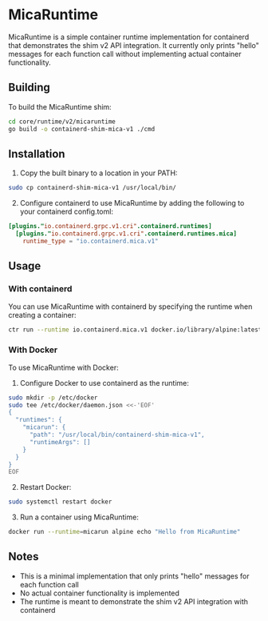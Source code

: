# MicaRuntime

MicaRuntime is a simple container runtime implementation for containerd that demonstrates the shim v2 API integration. It currently only prints "hello" messages for each function call without implementing actual container functionality.

## Building

To build the MicaRuntime shim:

```bash
cd core/runtime/v2/micaruntime
go build -o containerd-shim-mica-v1 ./cmd
```

## Installation

1. Copy the built binary to a location in your PATH:
```bash
sudo cp containerd-shim-mica-v1 /usr/local/bin/
```

2. Configure containerd to use MicaRuntime by adding the following to your containerd config.toml:

```toml
[plugins."io.containerd.grpc.v1.cri".containerd.runtimes]
  [plugins."io.containerd.grpc.v1.cri".containerd.runtimes.mica]
    runtime_type = "io.containerd.mica.v1"
```

## Usage

### With containerd

You can use MicaRuntime with containerd by specifying the runtime when creating a container:

```bash
ctr run --runtime io.containerd.mica.v1 docker.io/library/alpine:latest test
```

### With Docker

To use MicaRuntime with Docker:

1. Configure Docker to use containerd as the runtime:
```bash
sudo mkdir -p /etc/docker
sudo tee /etc/docker/daemon.json <<-'EOF'
{
  "runtimes": {
    "micarun": {
      "path": "/usr/local/bin/containerd-shim-mica-v1",
      "runtimeArgs": []
    }
  }
}
EOF
```

2. Restart Docker:
```bash
sudo systemctl restart docker
```

3. Run a container using MicaRuntime:
```bash
docker run --runtime=micarun alpine echo "Hello from MicaRuntime"
```

## Notes

- This is a minimal implementation that only prints "hello" messages for each function call
- No actual container functionality is implemented
- The runtime is meant to demonstrate the shim v2 API integration with containerd 